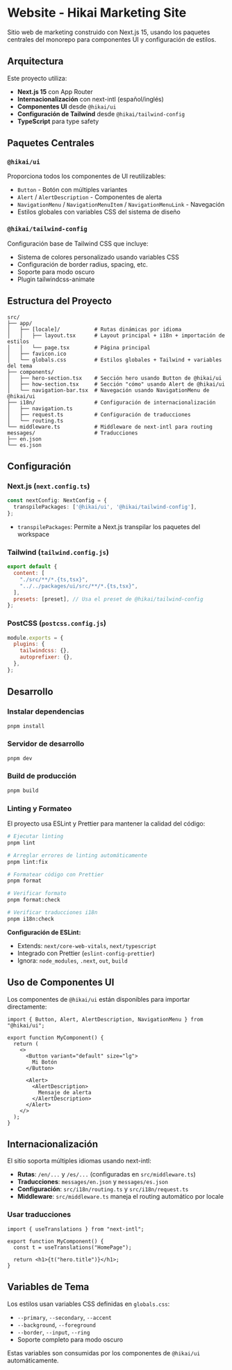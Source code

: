 # Website - Hikai Marketing Site

Sitio web de marketing construido con Next.js 15, usando los paquetes centrales del monorepo para componentes UI y configuración de estilos.

## Arquitectura

Este proyecto utiliza:
- **Next.js 15** con App Router
- **Internacionalización** con next-intl (español/inglés)
- **Componentes UI** desde `@hikai/ui`
- **Configuración de Tailwind** desde `@hikai/tailwind-config`
- **TypeScript** para type safety

## Paquetes Centrales

### `@hikai/ui`
Proporciona todos los componentes de UI reutilizables:
- `Button` - Botón con múltiples variantes
- `Alert` / `AlertDescription` - Componentes de alerta
- `NavigationMenu` / `NavigationMenuItem` / `NavigationMenuLink` - Navegación
- Estilos globales con variables CSS del sistema de diseño

### `@hikai/tailwind-config`
Configuración base de Tailwind CSS que incluye:
- Sistema de colores personalizado usando variables CSS
- Configuración de border radius, spacing, etc.
- Soporte para modo oscuro
- Plugin tailwindcss-animate

## Estructura del Proyecto

```
src/
├── app/
│   ├── [locale]/           # Rutas dinámicas por idioma
│   │   ├── layout.tsx      # Layout principal + i18n + importación de estilos
│   │   └── page.tsx        # Página principal
│   ├── favicon.ico
│   └── globals.css         # Estilos globales + Tailwind + variables del tema
├── components/
│   ├── hero-section.tsx    # Sección hero usando Button de @hikai/ui
│   ├── how-section.tsx     # Sección "cómo" usando Alert de @hikai/ui
│   └── navigation-bar.tsx  # Navegación usando NavigationMenu de @hikai/ui
├── i18n/                   # Configuración de internacionalización
│   ├── navigation.ts
│   ├── request.ts          # Configuración de traducciones
│   └── routing.ts
└── middleware.ts           # Middleware de next-intl para routing
messages/                   # Traducciones
├── en.json
└── es.json
```

## Configuración

### Next.js (`next.config.ts`)
```typescript
const nextConfig: NextConfig = {
  transpilePackages: ['@hikai/ui', '@hikai/tailwind-config'],
};
```
- `transpilePackages`: Permite a Next.js transpilar los paquetes del workspace

### Tailwind (`tailwind.config.js`)
```javascript
export default {
  content: [
    "./src/**/*.{ts,tsx}",
    "../../packages/ui/src/**/*.{ts,tsx}",
  ],
  presets: [preset], // Usa el preset de @hikai/tailwind-config
};
```

### PostCSS (`postcss.config.js`)
```javascript
module.exports = {
  plugins: {
    tailwindcss: {},
    autoprefixer: {},
  },
};
```

## Desarrollo

### Instalar dependencias
```bash
pnpm install
```

### Servidor de desarrollo
```bash
pnpm dev
```

### Build de producción
```bash
pnpm build
```

### Linting y Formateo
El proyecto usa ESLint y Prettier para mantener la calidad del código:

```bash
# Ejecutar linting
pnpm lint

# Arreglar errores de linting automáticamente
pnpm lint:fix

# Formatear código con Prettier
pnpm format

# Verificar formato
pnpm format:check

# Verificar traducciones i18n
pnpm i18n:check
```

**Configuración de ESLint:**
- Extends: `next/core-web-vitals`, `next/typescript`
- Integrado con Prettier (`eslint-config-prettier`)
- Ignora: `node_modules`, `.next`, `out`, `build`

## Uso de Componentes UI

Los componentes de `@hikai/ui` están disponibles para importar directamente:

```tsx
import { Button, Alert, AlertDescription, NavigationMenu } from "@hikai/ui";

export function MyComponent() {
  return (
    <>
      <Button variant="default" size="lg">
        Mi Botón
      </Button>
      
      <Alert>
        <AlertDescription>
          Mensaje de alerta
        </AlertDescription>
      </Alert>
    </>
  );
}
```

## Internacionalización

El sitio soporta múltiples idiomas usando next-intl:
- **Rutas**: `/en/...` y `/es/...` (configuradas en `src/middleware.ts`)
- **Traducciones**: `messages/en.json` y `messages/es.json`
- **Configuración**: `src/i18n/routing.ts` y `src/i18n/request.ts`
- **Middleware**: `src/middleware.ts` maneja el routing automático por locale

### Usar traducciones
```tsx
import { useTranslations } from "next-intl";

export function MyComponent() {
  const t = useTranslations("HomePage");
  
  return <h1>{t("hero.title")}</h1>;
}
```

## Variables de Tema

Los estilos usan variables CSS definidas en `globals.css`:
- `--primary`, `--secondary`, `--accent`
- `--background`, `--foreground`
- `--border`, `--input`, `--ring`
- Soporte completo para modo oscuro

Estas variables son consumidas por los componentes de `@hikai/ui` automáticamente.